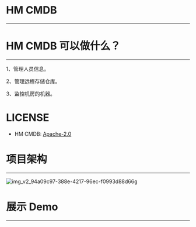 # HM CMDB

------



# HM CMDB 可以做什么？

------

1、管理人员信息。

2、管理远程存储仓库。

3、监控机房的机器。

# LICENSE

- HM CMDB: [Apache-2.0](https://www.apache.org/licenses/LICENSE-2.0.txt)



# 项目架构

------

![img_v2_94a09c97-388e-4217-96ec-f0993d88d66g](https://typora-1312877226.cos.ap-guangzhou.myqcloud.com/typora/%20img_v2_94a09c97-388e-4217-96ec-f0993d88d66g.jpg)



# 展示 Demo

------


